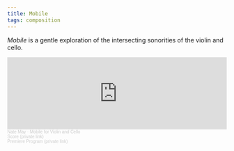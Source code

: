 ```yaml
---
title: Mobile
tags: composition
---
```

*Mobile* is a gentle exploration of the intersecting sonorities of the violin and cello.
<iframe width="100%" height="166" scrolling="no" frameborder="no" allow="autoplay" src="https://w.soundcloud.com/player/?url=https%3A//api.soundcloud.com/tracks/1220854615%3Fsecret_token%3Ds-asDqxmGjvBJ&color=%23ff5500&auto_play=false&hide_related=false&show_comments=true&show_user=true&show_reposts=false&show_teaser=true"></iframe><div style="font-size: 10px; color: #cccccc;line-break: anywhere;word-break: normal;overflow: hidden;white-space: nowrap;text-overflow: ellipsis; font-family: Interstate,Lucida Grande,Lucida Sans Unicode,Lucida Sans,Garuda,Verdana,Tahoma,sans-serif;font-weight: 100;"><a href="https://soundcloud.com/natemay" title="Nate May" target="_blank" style="color: #cccccc; text-decoration: none;">Nate May</a> · <a href="https://soundcloud.com/natemay/mobile-for-violin-and-cello/s-asDqxmGjvBJ" title="Mobile for Violin and Cello" target="_blank" style="color: #cccccc; text-decoration: none;">Mobile for Violin and Cello</a>
<div class="button-2">Score (private link)</div>
<div class="button-2">Premiere Program (private link)</div>